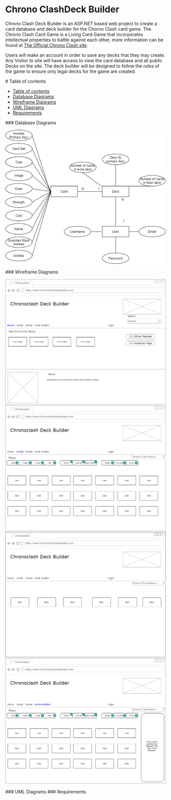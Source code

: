# Chrono ClashDeck Builder
Chrono Clash Deck Builder is an ASP.NET based web project to create a card database and deck builder for the Chorno Clash card game. The Chrono Clash Card Game is a Living Card Game that incorporates intellectual properties to battle against each other, more information can be found at [The Official Chrono Clash site](https://www.chronoclashsystem.com/en.php). 

Users will make an account in order to save any decks that they may create. Any Visitor to site will have access to view the card database and all public Decks on the site. The deck builder will be designed to follow the rules of the game to ensure only legal decks for the game are created.

<a name="table-of-contents"/>
# Table of contents


<!--ts-->
   * [Table of contents](#table-of-contents)
   * [Database Diagrams](#database-diagrams)
   * [Wireframe Diagrams](#wireframe-diagrams)
   * [UML Diagrams](#uml-diagrams)
   * [Requirements](#requirements)
<!--te-->
<a name="database-diagrams"/>
### Database Diagrams

![CC Database Diagram](https://github.com/Zami77/ChronoClashDeckBuilder/blob/master/ChronoClashDeckBuilder/App_Data/Chrono%20Clash%20Deck%20Builder.png)

<a name="wireframe-diagrams"/>
### Wireframe Diagrams

![wireframe diagram main](https://github.com/Zami77/ChronoClashDeckBuilder/blob/master/ChronoClashDeckBuilder/App_Data/Wireframe/CC%20Wireframe%20Main%20Page.png)
![wireframe diagram cards](https://github.com/Zami77/ChronoClashDeckBuilder/blob/master/ChronoClashDeckBuilder/App_Data/Wireframe/CC%20Wireframe%20Cards%20Page.png)
![wireframe diagram deck](https://github.com/Zami77/ChronoClashDeckBuilder/blob/master/ChronoClashDeckBuilder/App_Data/Wireframe/CC%20Wireframe%20Decks%20Page.png)
![wireframe diagram deck Builder](https://github.com/Zami77/ChronoClashDeckBuilder/blob/master/ChronoClashDeckBuilder/App_Data/Wireframe/CC%20Wireframe%20Deck%20Builder%20Page.png)

<a name="uml-diagrams"/>
### UML Diagrams

<a name="requirements"/>
### Requirements



